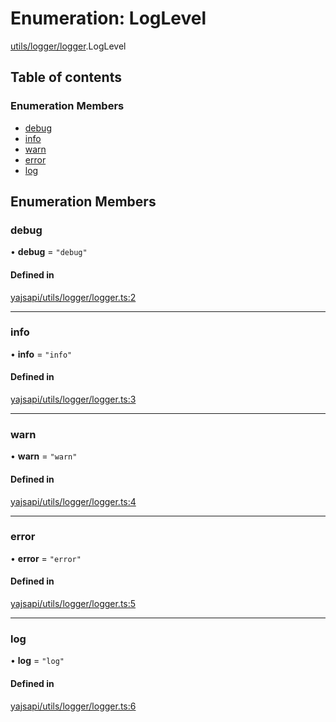 # Enumeration: LogLevel

[utils/logger/logger](../modules/utils_logger_logger).LogLevel

## Table of contents

### Enumeration Members

- [debug](utils_logger_logger.LogLevel#debug)
- [info](utils_logger_logger.LogLevel#info)
- [warn](utils_logger_logger.LogLevel#warn)
- [error](utils_logger_logger.LogLevel#error)
- [log](utils_logger_logger.LogLevel#log)

## Enumeration Members

### debug

• **debug** = ``"debug"``

#### Defined in

[yajsapi/utils/logger/logger.ts:2](https://github.com/golemfactory/yajsapi/blob/2663a15/yajsapi/utils/logger/logger.ts#L2)

___

### info

• **info** = ``"info"``

#### Defined in

[yajsapi/utils/logger/logger.ts:3](https://github.com/golemfactory/yajsapi/blob/2663a15/yajsapi/utils/logger/logger.ts#L3)

___

### warn

• **warn** = ``"warn"``

#### Defined in

[yajsapi/utils/logger/logger.ts:4](https://github.com/golemfactory/yajsapi/blob/2663a15/yajsapi/utils/logger/logger.ts#L4)

___

### error

• **error** = ``"error"``

#### Defined in

[yajsapi/utils/logger/logger.ts:5](https://github.com/golemfactory/yajsapi/blob/2663a15/yajsapi/utils/logger/logger.ts#L5)

___

### log

• **log** = ``"log"``

#### Defined in

[yajsapi/utils/logger/logger.ts:6](https://github.com/golemfactory/yajsapi/blob/2663a15/yajsapi/utils/logger/logger.ts#L6)
